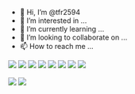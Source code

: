 - 👋 Hi, I’m @tfr2594
- 👀 I’m interested in ...
- 🌱 I’m currently learning ...
- 💞️ I’m looking to collaborate on ...
- 📫 How to reach me ...


![](https://img.shields.io/badge/Code-Python-informational?style=flat&logo=python&logoColor=white&color=3776AB)
![](https://img.shields.io/badge/Code-Jupyter-informational?style=flat&logo=jupyter&logoColor=white&color=F37626)
![](https://img.shields.io/badge/Code-Tableau-informational?style=flat&logo=Tableau&logoColor=white&color=E97627)
![](https://img.shields.io/badge/Tools-PostgreSQL-informational?style=flat&logo=postgresql&logoColor=white&color=4169E1)
![](https://img.shields.io/badge/Adobe-Photoshop-informational?style=flat&logo=adobe&logoColor=white&color=FF0000)
![](https://img.shields.io/badge/Code-JavaScript-informational?style=flat&logo=javascript&logoColor=white&color=F7DF1E)
![](https://img.shields.io/badge/Shell-Bash-informational?style=flat&logo=gnu-bash&logoColor=white&color=4EAA25)
![](https://img.shields.io/badge/Tools-Docker-informational?style=flat&logo=docker&logoColor=white&color=2496ED)

<img align="center" src="https://github-readme-stats.vercel.app/api/top-langs/?username=tfr2594&&theme=gruvbox_light" />

<img align="center" src="https://github-readme-stats.vercel.app/api/pin/?username=tfr2594&theme=gruvbox_light" />
<!---
tfr2594/tfr2594 is a ✨ special ✨ repository because its `README.md` (this file) appears on your GitHub profile.
You can click the Preview link to take a look at your changes.
--->

